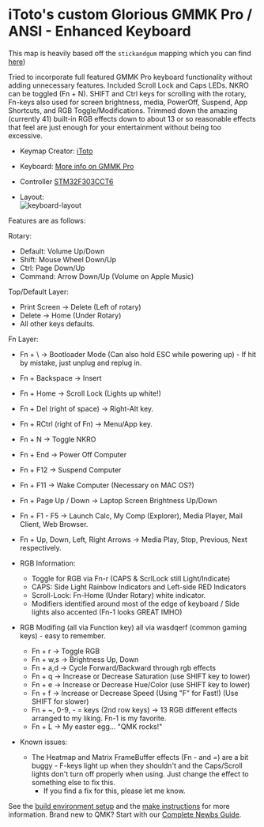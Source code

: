 # iToto's custom Glorious GMMK Pro / ANSI - Enhanced Keyboard

This map is heavily based off the `stickandgum` mapping which you can find [here](../stickandgum/readme.md))


Tried to incorporate full featured GMMK Pro keyboard functionality without adding unnecessary features. Included Scroll Lock and Caps LEDs. NKRO can be toggled (Fn + N).
SHIFT and Ctrl keys for scrolling with the rotary, Fn-keys also used for screen brightness, media, PowerOff, Suspend, App Shortcuts, and RGB Toggle/Modifications. Trimmed down the amazing (currently 41) built-in RGB effects down to about 13 or so reasonable effects that feel are just enough for your entertainment without being too excessive.



* Keymap Creator: [iToto](https://github.com/iToto)
* Keyboard: [More info on GMMK Pro](https://www.pcgamingrace.com/products/glorious-gmmk-pro-75-barebone-black)
* Controller [STM32F303CCT6](https://www.st.com/en/microcontrollers-microprocessors/stm32f303.html)

* Layout:  
  ![keyboard-layout](https://p192.p3.n0.cdn.getcloudapp.com/items/DOuBBj56/0c000a7f-1465-40f7-8c6f-3064b7b7773e.jpg?v=d7bbf8cd67d6f166bc8f67f84629dded)

Features are as follows:

Rotary:
  - Default:  Volume Up/Down
  - Shift:    Mouse Wheel Down/Up
  - Ctrl:     Page Down/Up
  - Command:  Arrow Down/Up (Volume on Apple Music)

Top/Default Layer:
  - Print Screen -> Delete (Left of rotary)
  - Delete -> Home (Under Rotary)
  - All other keys defaults.

Fn Layer:
  - Fn + \ -> Bootloader Mode (Can also hold ESC while powering up) - If hit by mistake, just unplug and replug in.
  - Fn + Backspace -> Insert
  - Fn + Home -> Scroll Lock (Lights up white!)
  - Fn + Del (right of space) -> Right-Alt key.
  - Fn + RCtrl (right of Fn) -> Menu/App key.
  - Fn + N -> Toggle NKRO
  - Fn + End -> Power Off Computer
  - Fn + F12 -> Suspend Computer
  - Fn + F11 -> Wake Computer (Necessary on MAC OS?)
  - Fn + Page Up / Down -> Laptop Screen Brightness Up/Down
  - Fn + F1 - F5 -> Launch Calc, My Comp (Explorer), Media Player, Mail Client, Web Browser.
  - Fn + Up, Down, Left, Right Arrows -> Media Play, Stop, Previous, Next respectively.

- RGB Information:
  - Toggle for RGB via Fn-r (CAPS & ScrlLock still Light/Indicate)
  - CAPS: Side Light Rainbow Indicators and Left-side RED Indicators
  - Scroll-Lock: Fn-Home (Under Rotary) white indicator.
  - Modifiers identified around most of the edge of keyboard / Side lights also accented (Fn-1 looks GREAT IMHO)
  
- RGB Modifing (all via Function key) all via wasdqerf (common gaming keys) - easy to remember.
  - Fn + r -> Toggle RGB
  - Fn + w,s -> Brightness Up, Down
  - Fn + a,d -> Cycle Forward/Backward through rgb effects
  - Fn + q   -> Increase or Decrease Saturation (use SHIFT key to lower)
  - Fn + e   -> Increase or Decrease Hue/Color (use SHIFT key to lower)
  - Fn + f   -> Increase or Decrease Speed (Using "F" for Fast!) (Use SHIFT for slower)
  - Fn + ~, 0-9, - = keys (2nd row keys) -> 13 RGB different effects arranged to my liking. Fn-1 is my favorite.
  - Fn + L -> My easter egg... "QMK rocks!"
  
- Known issues:
  - The Heatmap and Matrix FrameBuffer effects (Fn - and =) are a bit buggy - F-keys light up when they shouldn't and the Caps/Scroll lights don't turn off properly when using. Just change the effect to something else to fix this. 
    - If you find a fix for this, please let me know.

See the [build environment setup](https://docs.qmk.fm/#/getting_started_build_tools) and the [make instructions](https://docs.qmk.fm/#/getting_started_make_guide) for more information. Brand new to QMK? Start with our [Complete Newbs Guide](https://docs.qmk.fm/#/newbs).
